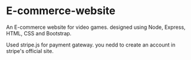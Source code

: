 # E-commerce-website
An E-commerce website for video games. designed using Node, Express, HTML, CSS and Bootstrap.

Used stripe.js for payment gateway. you nedd to create an account in stripe's official site.
